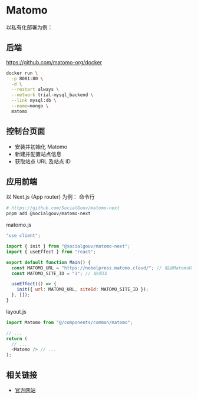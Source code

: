 # Matomo

以私有化部署为例：

## 后端

https://github.com/matomo-org/docker

```bash
docker run \
  -p 8081:80 \
  -d \
  --restart always \
  --network trial-mysql_backend \
  --link mysql:db \
  --name=mongo \
  matomo
```

## 控制台页面

- 安装并初始化 Matomo
- 新建并配置站点信息
- 获取站点 URL 及站点 ID

## 应用前端

以 Next.js (App router) 为例：
命令行

```bash
# https://github.com/SocialGouv/matomo-next
pnpm add @socialgouv/matomo-next
```

matomo.js

```javascript
"use client";

import { init } from "@socialgouv/matomo-next";
import { useEffect } from "react";

export default function Main() {
  const MATOMO_URL = "https://nobelpress.matomo.cloud/"; // 站点MatomoURL
  const MATOMO_SITE_ID = "1"; // 站点ID

  useEffect(() => {
    init({ url: MATOMO_URL, siteId: MATOMO_SITE_ID });
  }, []);
}
```

layout.js

```javascript
import Matomo from "@/components/common/matomo";

// ...
return (
  // ...
  <Matomo /> // ...
);
```

## 相关链接

- [官方网站](https://matomo.org/)
